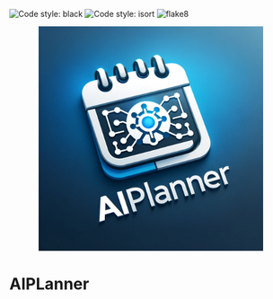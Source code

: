 ![Code style: black](https://img.shields.io/badge/code%20style-black-000000.svg)
![Code style: isort](https://img.shields.io/badge/%20imports-isort-%231674b1?style=flat&labelColor=ef8336)
![flake8](https://img.shields.io/badge/flake8-checked-blue)

<div style="text-align: center;">
  <img src="docs/logo.png" width="400" height="400">
</div>


# AIPLanner

